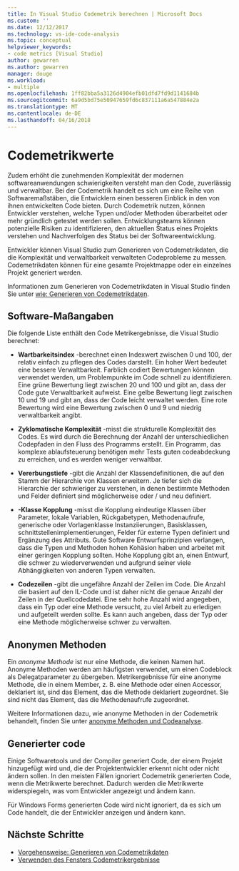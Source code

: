 ```yaml
---
title: In Visual Studio Codemetrik berechnen | Microsoft Docs
ms.custom: ''
ms.date: 12/12/2017
ms.technology: vs-ide-code-analysis
ms.topic: conceptual
helpviewer_keywords:
- code metrics [Visual Studio]
author: gewarren
ms.author: gewarren
manager: douge
ms.workload:
- multiple
ms.openlocfilehash: 1ff82bba5a3126d4904efb01dfd7fd9d1141684b
ms.sourcegitcommit: 6a9d5bd75e50947659fd6c837111a6a547884e2a
ms.translationtype: MT
ms.contentlocale: de-DE
ms.lasthandoff: 04/16/2018
---
```

# <a name="code-metrics-values"></a>Codemetrikwerte

Zudem erhöht die zunehmenden Komplexität der modernen softwareanwendungen schwierigkeiten versteht man den Code, zuverlässig und verwaltbar. Bei der Codemetrik handelt es sich um eine Reihe von Softwaremaßstäben, die Entwicklern einen besseren Einblick in den von ihnen entwickelten Code bieten. Durch Codemetrik nutzen, können Entwickler verstehen, welche Typen und/oder Methoden überarbeitet oder mehr gründlich getestet werden sollen. Entwicklungsteams können potenzielle Risiken zu identifizieren, den aktuellen Status eines Projekts verstehen und Nachverfolgen des Status bei der Softwareentwicklung.

Entwickler können Visual Studio zum Generieren von Codemetrikdaten, die die Komplexität und verwaltbarkeit verwalteten Codeprobleme zu messen. Codemetrikdaten können für eine gesamte Projektmappe oder ein einzelnes Projekt generiert werden.

Informationen zum Generieren von Codemetrikdaten in Visual Studio finden Sie unter [wie: Generieren von Codemetrikdaten](../code-quality/how-to-generate-code-metrics-data.md).

## <a name="software-measurements"></a>Software-Maßangaben

Die folgende Liste enthält den Code Metrikergebnisse, die Visual Studio berechnet:

- **Wartbarkeitsindex** -berechnet einen Indexwert zwischen 0 und 100, der relativ einfach zu pflegen des Codes darstellt. Ein hoher Wert bedeutet eine bessere Verwaltbarkeit. Farblich codiert Bewertungen können verwendet werden, um Problempunkte im Code schnell zu identifizieren. Eine grüne Bewertung liegt zwischen 20 und 100 und gibt an, dass der Code gute Verwaltbarkeit aufweist. Eine gelbe Bewertung liegt zwischen 10 und 19 und gibt an, dass der Code leicht verwaltet werden. Eine rote Bewertung wird eine Bewertung zwischen 0 und 9 und niedrig verwaltbarkeit angibt.

- **Zyklomatische Komplexität** -misst die strukturelle Komplexität des Codes. Es wird durch die Berechnung der Anzahl der unterschiedlichen Codepfaden in den Fluss des Programms erstellt. Ein Programm, das komplexe ablaufsteuerung benötigen mehr Tests guten codeabdeckung zu erreichen, und es werden weniger verwaltbar.

- **Vererbungstiefe** -gibt die Anzahl der Klassendefinitionen, die auf den Stamm der Hierarchie von Klassen erweitern. Je tiefer sich die Hierarchie der schwieriger zu verstehen, in denen bestimmte Methoden und Felder definiert sind möglicherweise oder / und neu definiert.

- **-Klasse Kopplung** -misst die Kopplung eindeutige Klassen über Parameter, lokale Variablen, Rückgabetypen, Methodenaufrufe, generische oder Vorlagenklasse Instanziierungen, Basisklassen, schnittstellenimplementierungen, Felder für externe Typen definiert und Ergänzung des Attributs. Gute Software Entwurfsprinzipien verlangen, dass die Typen und Methoden hohen Kohäsion haben und arbeitet mit einer geringen Kopplung sollten. Hohe Kopplung gibt an, einen Entwurf, die schwer zu wiederverwenden und aufgrund seiner viele Abhängigkeiten von anderen Typen verwalten.

- **Codezeilen** -gibt die ungefähre Anzahl der Zeilen im Code. Die Anzahl die basiert auf den IL-Code und ist daher nicht die genaue Anzahl der Zeilen in der Quellcodedatei. Eine sehr hohe Anzahl wird angegeben, dass ein Typ oder eine Methode versucht, zu viel Arbeit zu erledigen und aufgeteilt werden sollte. Es kann auch angeben, dass der Typ oder eine Methode möglicherweise schwer zu verwalten.

## <a name="anonymous-methods"></a>Anonymen Methoden

Ein *anonyme Methode* ist nur eine Methode, die keinen Namen hat. Anonyme Methoden werden am häufigsten verwendet, um einen Codeblock als Delegatparameter zu übergeben. Metrikergebnisse für eine anonyme Methode, die in einem Member, z. B. eine Methode oder einen Accessor, deklariert ist, sind das Element, das die Methode deklariert zugeordnet. Sie sind nicht das Element, das die Methodenaufrufe zugeordnet.

Weitere Informationen dazu, wie anonyme Methoden in der Codemetrik behandelt, finden Sie unter [anonyme Methoden und Codeanalyse](../code-quality/anonymous-methods-and-code-analysis.md).

## <a name="generated-code"></a>Generierter code

Einige Softwaretools und der Compiler generiert Code, der einem Projekt hinzugefügt wird und, die der Projektentwickler erkennt nicht oder nicht ändern sollen. In den meisten Fällen ignoriert Codemetrik generierten Code, wenn die Metrikwerte berechnet. Dadurch werden die Metrikwerte widerspiegeln, was vom Entwickler angezeigt und ändern kann.

Für Windows Forms generierten Code wird nicht ignoriert, da es sich um Code handelt, die der Entwickler anzeigen und ändern kann.

## <a name="next-steps"></a>Nächste Schritte

- [Vorgehensweise: Generieren von Codemetrikdaten](../code-quality/how-to-generate-code-metrics-data.md)
- [Verwenden des Fensters Codemetrikergebnisse](../code-quality/working-with-code-metrics-data.md)